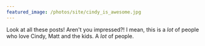 ```yaml
---
featured_image: /photos/site/cindy_is_awesome.jpg
---
```


Look at all these posts!  Aren't you impressed?!  I mean, this is a _lot_ of people who love Cindy, Matt and the kids.  A _lot_ of people.
